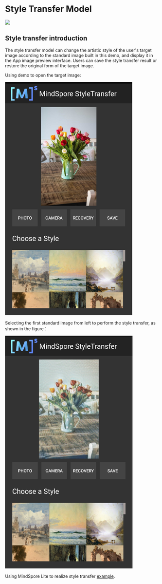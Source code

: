 # Style Transfer Model

<a href="https://gitee.com/mindspore/docs/blob/r1.8/docs/lite/docs/source_en/style_transfer_lite.md" target="_blank"><img src="https://mindspore-website.obs.cn-north-4.myhuaweicloud.com/website-images/master/resource/_static/logo_source_en.png"></a>

## Style transfer introduction

The style transfer model can change the artistic style of the user's target image according to the standard image built in this demo, and display it in the App image preview interface. Users can save the style transfer result or restore the original form of the target image.

Using demo to open the target image:

![image_before_transfer](images/before_transfer.png)

Selecting the first standard image from left to perform the style transfer, as shown in the figure：

![image_after_transfer](images/after_transfer.png)

Using MindSpore Lite to realize style transfer [example](https://gitee.com/mindspore/models/tree/master/official/lite/style_transfer).
